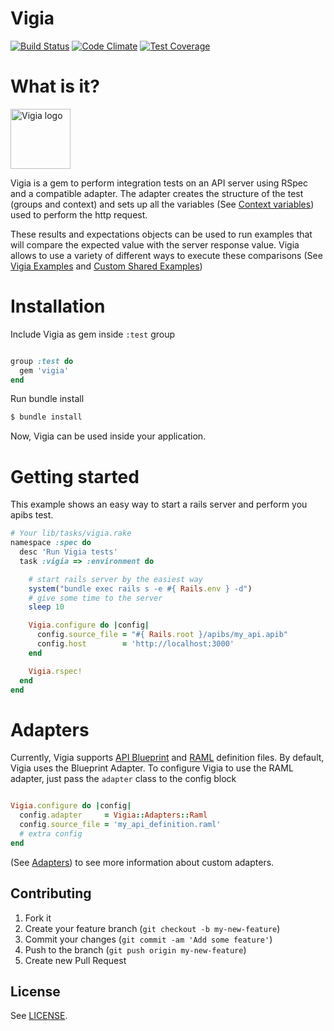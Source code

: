 Vigia
========

[![Build Status](https://travis-ci.org/lonelyplanet/vigia.svg?branch=master)](https://travis-ci.org/lonelyplanet/vigia)
[![Code Climate](https://codeclimate.com/github/nogates/vigia/badges/gpa.svg)](https://codeclimate.com/github/nogates/vigia)
[![Test Coverage](https://codeclimate.com/github/nogates/vigia/badges/coverage.svg)](https://codeclimate.com/github/nogates/vigia)

# What is it?

<img src="http://singularities.org/vigia.png" width="96" height="96" class="right" alt="Vigia logo" />

Vigia is a gem to perform integration tests on an API server using RSpec and a compatible adapter. The adapter creates the structure of the test (groups and context) and sets up all the variables (See [Context variables](https://github.com/lonelyplanet/vigia/wiki/Context-variables)) used to perform the http request.

These results and expectations objects can be used to run examples that will compare the expected value with the server response value. Vigia allows to use a variety of different ways to execute these comparisons (See [Vigia Examples](https://github.com/lonelyplanet/vigia/wiki/Expectations---Examples) and [Custom Shared Examples](https://github.com/lonelyplanet/vigia/wiki/Shared-examples))

# Installation

Include Vigia as gem inside `:test` group

```ruby

group :test do
  gem 'vigia'
end

```

Run bundle install

```bash
$ bundle install
```

Now, Vigia can be used inside your application.

# Getting started

This example shows an easy way to start a rails server and perform you apibs test.

```ruby
# Your lib/tasks/vigia.rake
namespace :spec do
  desc 'Run Vigia tests'
  task :vigia => :environment do

    # start rails server by the easiest way
    system("bundle exec rails s -e #{ Rails.env } -d")
    # give some time to the server
    sleep 10

    Vigia.configure do |config|
      config.source_file = "#{ Rails.root }/apibs/my_api.apib"
      config.host        = 'http://localhost:3000'
    end

    Vigia.rspec!
  end
end
```

# Adapters

Currently, Vigia supports [API Blueprint](https://apiblueprint.org/) and [RAML](http://raml.org/) definition files. By default, Vigia uses the Blueprint Adapter. To configure Vigia to use the RAML adapter, just pass the `adapter` class to the config block

```ruby

Vigia.configure do |config|
  config.adapter     = Vigia::Adapters::Raml
  config.source_file = 'my_api_definition.raml'
  # extra config
end
```

(See [Adapters](https://github.com/lonelyplanet/vigia/wiki/Adapters)) to see more information about custom adapters.

## Contributing

1. Fork it
2. Create your feature branch (`git checkout -b my-new-feature`)
3. Commit your changes (`git commit -am 'Add some feature'`)
4. Push to the branch (`git push origin my-new-feature`)
5. Create new Pull Request

## License

See [LICENSE](https://raw.githubusercontent.com/lonelyplanet/vigia/master/LICENSE).



